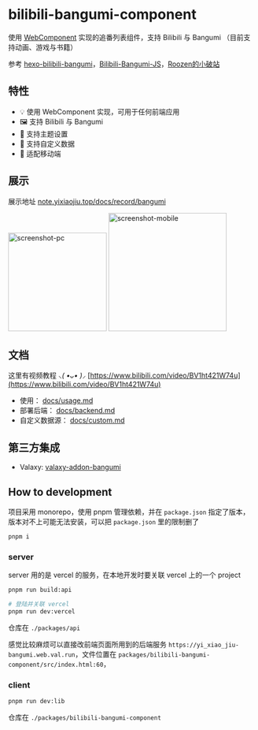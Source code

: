 # bilibili-bangumi-component

使用 [WebComponent](https://developer.mozilla.org/zh-CN/docs/Web/API/Web_components) 实现的追番列表组件，支持 Bilibili 与 Bangumi （目前支持动画、游戏与书籍）

参考 [hexo-bilibili-bangumi](https://github.com/HCLonely/hexo-bilibili-bangumi)，[Bilibili-Bangumi-JS](https://github.com/hans362/Bilibili-Bangumi-JS)，[Roozen的小破站](https://roozen.top/bangumis)

## 特性

- 💡 使用 WebComponent 实现，可用于任何前端应用
- 🖼️ 支持 Bilibili 与 Bangumi
- 🎨 支持主题设置
- 🔌 支持自定义数据
- 💪 适配移动端

## 展示

展示地址 [note.yixiaojiu.top/docs/record/bangumi](note.yixiaojiu.top/docs/record/bangumi)

<img src="docs/images/screenshot-pc.png" height="200px" alt="screenshot-pc" />

<img src="docs/images/screenshot-mobile.png" width="240px" alt="screenshot-mobile" />

## 文档

这里有视频教程 *⸜( •ᴗ• )⸝* [https://www.bilibili.com/video/BV1ht421W74u](https://www.bilibili.com/video/BV1ht421W74u)

- 使用： [docs/usage.md](docs/usage.md)
- 部署后端： [docs/backend.md](docs/backend.md)
- 自定义数据源： [docs/custom.md](docs/custom.md)

## 第三方集成

- Valaxy: [valaxy-addon-bangumi](https://github.com/YunYouJun/valaxy/tree/main/packages/valaxy-addon-bangumi)

## How to development

项目采用 monorepo，使用 pnpm 管理依赖，并在 `package.json` 指定了版本，版本对不上可能无法安装，可以把 `package.json` 里的限制删了

```sh
pnpm i
```

### server

server 用的是 vercel 的服务，在本地开发时要关联 vercel 上的一个 project

```sh
pnpm run build:api

# 登陆并关联 vercel
pnpm run dev:vercel
```

仓库在 `./packages/api`

感觉比较麻烦可以直接改前端页面所用到的后端服务 `https://yi_xiao_jiu-bangumi.web.val.run`，文件位置在 `packages/bilibili-bangumi-component/src/index.html:60`，

### client

```sh
pnpm run dev:lib
```

仓库在 `./packages/bilibili-bangumi-component`
